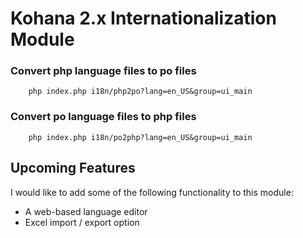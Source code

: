 # Kohana 2.x Internationalization Module
<!--
**Internationalization can be a pain**: send translation files off to different people, import them, consolidate them, copy keys between files, add keys to the language files, etc-- this module eases some of those pains.

## How to use:

Here are a few quick examples to get you started in managing your localizations.  This is actually built into Kohana's command line interpreter.

### Generating a language file

This goes through your application directory and looks for the localizing helper function (found in system/base.php).  It generates a language file based off of all the occurrences it finds.

		php index.php i18n/generate?lang=en

### Copying keys between files

You have one language file, and you need to update the other language file because you added / removed keys.  This will take the source file and overwrite it with values of the target file, and output the final result.

		php index.php i18n/copy_keys?source=en&target=fr
		
### Diff between language files

Find out which keys exist in the source, but not in the target file

		php index.php i18n/diff_keys?source=en&target=fr

### Copy language files to a database

Assuming you already have a database configured, it will automatically generate the table (if it does not already exist) and put the language keys (from all language files) into the database.

		php index.php i18n/db_import

### Export database data to files

This will remove all of the files from the APPPATH/i18n directory and will replace it with what is in the database. NOTE: If you are using source control, be sure to take into account checked in files and conflicts.

		php index.php i18n/db_export
-->		
### Convert php language files to po files


		php index.php i18n/php2po?lang=en_US&group=ui_main

### Convert po language files to php files


		php index.php i18n/po2php?lang=en_US&group=ui_main

## Upcoming Features

I would like to add some of the following functionality to this module:

* A web-based language editor
* Excel import / export option
